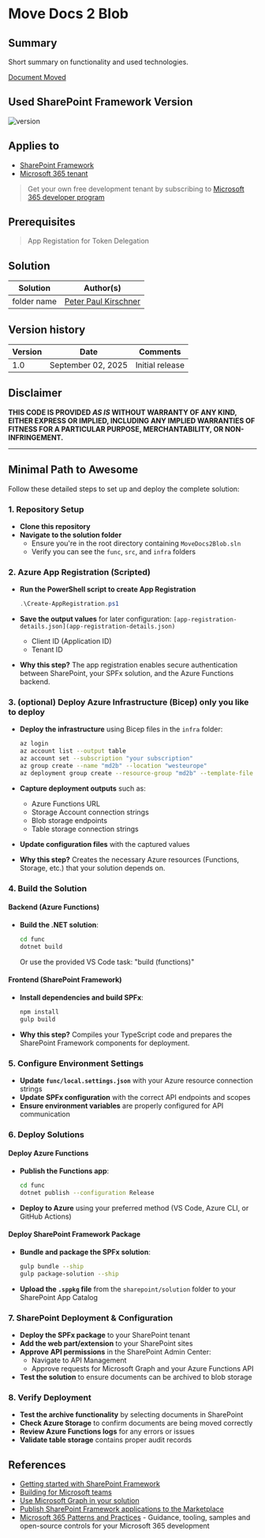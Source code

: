 # Move Docs 2 Blob

## Summary

Short summary on functionality and used technologies.

[Document Moved](assets/document_moved.png)

## Used SharePoint Framework Version

![version](https://img.shields.io/badge/version-1.21.1-green.svg)

## Applies to

- [SharePoint Framework](https://aka.ms/spfx)
- [Microsoft 365 tenant](https://docs.microsoft.com/en-us/sharepoint/dev/spfx/set-up-your-developer-tenant)

> Get your own free development tenant by subscribing to [Microsoft 365 developer program](http://aka.ms/o365devprogram)

## Prerequisites

> App Registation for Token Delegation

## Solution

| Solution    | Author(s)                                               |
| ----------- | ------------------------------------------------------- |
| folder name | [Peter Paul Kirschner](https://github.com/petkir) |

## Version history

| Version | Date             | Comments        |
| ------- | ---------------- | --------------- |
| 1.0     | September 02, 2025 | Initial release |

## Disclaimer

**THIS CODE IS PROVIDED _AS IS_ WITHOUT WARRANTY OF ANY KIND, EITHER EXPRESS OR IMPLIED, INCLUDING ANY IMPLIED WARRANTIES OF FITNESS FOR A PARTICULAR PURPOSE, MERCHANTABILITY, OR NON-INFRINGEMENT.**

---

## Minimal Path to Awesome

Follow these detailed steps to set up and deploy the complete solution:

### 1. Repository Setup

- **Clone this repository**
- **Navigate to the solution folder**
  - Ensure you're in the root directory containing `MoveDocs2Blob.sln`
  - Verify you can see the `func`, `src`, and `infra` folders

### 2. Azure App Registration (Scripted)

- **Run the PowerShell script to create App Registration**

  ```powershell
  .\Create-AppRegistration.ps1
  ```

- **Save the output values** for later configuration:
  `[app-registration-details.json](app-registration-details.json)`
  - Client ID (Application ID)
  - Tenant ID

- **Why this step?** The app registration enables secure authentication between SharePoint, your SPFx solution, and the Azure Functions backend.

### 3. (optional) Deploy Azure Infrastructure (Bicep) only you like to deploy

- **Deploy the infrastructure** using Bicep files in the `infra` folder:

  ```bash
  az login
  az account list --output table
  az account set --subscription "your subscription"
  az group create --name "md2b" --location "westeurope"
  az deployment group create --resource-group "md2b" --template-file infra/main.bicep
  ```

- **Capture deployment outputs** such as:
  - Azure Functions URL
  - Storage Account connection strings
  - Blob storage endpoints
  - Table storage connection strings

- **Update configuration files** with the captured values

- **Why this step?** Creates the necessary Azure resources (Functions, Storage, etc.) that your solution depends on.

### 4. Build the Solution

#### Backend (Azure Functions)

- **Build the .NET solution**:

  ```bash
  cd func
  dotnet build
  ```

  Or use the provided VS Code task: "build (functions)"

#### Frontend (SharePoint Framework)

- **Install dependencies and build SPFx**:

  ```bash
  npm install
  gulp build
  ```

- **Why this step?** Compiles your TypeScript code and prepares the SharePoint Framework components for deployment.

### 5. Configure Environment Settings

- **Update `func/local.settings.json`** with your Azure resource connection strings
- **Update SPFx configuration** with the correct API endpoints and scopes
- **Ensure environment variables** are properly configured for API communication

### 6. Deploy Solutions

#### Deploy Azure Functions

- **Publish the Functions app**:

  ```bash
  cd func
  dotnet publish --configuration Release
  ```

- **Deploy to Azure** using your preferred method (VS Code, Azure CLI, or GitHub Actions)

#### Deploy SharePoint Framework Package

- **Bundle and package the SPFx solution**:

  ```bash
  gulp bundle --ship
  gulp package-solution --ship
  ```

- **Upload the `.sppkg` file** from the `sharepoint/solution` folder to your SharePoint App Catalog

### 7. SharePoint Deployment & Configuration

- **Deploy the SPFx package** to your SharePoint tenant
- **Add the web part/extension** to your SharePoint sites
- **Approve API permissions** in the SharePoint Admin Center:
  - Navigate to API Management
  - Approve requests for Microsoft Graph and your Azure Functions API
- **Test the solution** to ensure documents can be archived to blob storage

### 8. Verify Deployment

- **Test the archive functionality** by selecting documents in SharePoint
- **Check Azure Storage** to confirm documents are being moved correctly
- **Review Azure Functions logs** for any errors or issues
- **Validate table storage** contains proper audit records


## References

- [Getting started with SharePoint Framework](https://docs.microsoft.com/en-us/sharepoint/dev/spfx/set-up-your-developer-tenant)
- [Building for Microsoft teams](https://docs.microsoft.com/en-us/sharepoint/dev/spfx/build-for-teams-overview)
- [Use Microsoft Graph in your solution](https://docs.microsoft.com/en-us/sharepoint/dev/spfx/web-parts/get-started/using-microsoft-graph-apis)
- [Publish SharePoint Framework applications to the Marketplace](https://docs.microsoft.com/en-us/sharepoint/dev/spfx/publish-to-marketplace-overview)
- [Microsoft 365 Patterns and Practices](https://aka.ms/m365pnp) - Guidance, tooling, samples and open-source controls for your Microsoft 365 development
